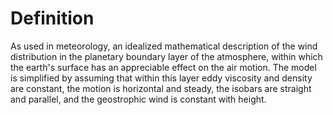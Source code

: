 # Definition

As used in meteorology, an idealized mathematical description of the
wind distribution in the planetary boundary layer of the atmosphere,
within which the earth's surface has an appreciable effect on the air
motion. The model is simplified by assuming that within this layer eddy
viscosity and density are constant, the motion is horizontal and steady,
the isobars are straight and parallel, and the geostrophic wind is
constant with height.
